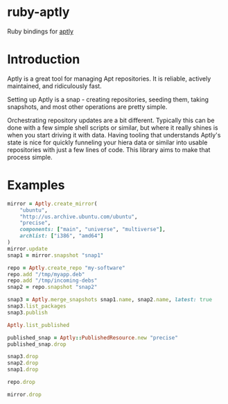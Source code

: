ruby-aptly
==========

Ruby bindings for [aptly](http://aptly.info)

Introduction
============

Aptly is a great tool for managing Apt repositories. It is reliable, actively
maintained, and ridiculously fast.

Setting up Aptly is a snap - creating repositories, seeding them, taking
snapshots, and most other operations are pretty simple.

Orchestrating repository updates are a bit different. Typically this can be done
with a few simple shell scripts or similar, but where it really shines is when
you start driving it with data. Having tooling that understands Aptly's state is
nice for quickly funneling your hiera data or similar into usable repositories
with just a few lines of code. This library aims to make that process simple.

Examples
========

```ruby
mirror = Aptly.create_mirror(
    "ubuntu",
    "http://us.archive.ubuntu.com/ubuntu",
    "precise",
    components: ["main", "universe", "multiverse"],
    archlist: ["i386", "amd64"]
)
mirror.update
snap1 = mirror.snapshot "snap1"

repo = Aptly.create_repo "my-software"
repo.add "/tmp/myapp.deb"
repo.add "/tmp/incoming-debs"
snap2 = repo.snapshot "snap2"

snap3 = Aptly.merge_snapshots snap1.name, snap2.name, latest: true
snap3.list_packages
snap3.publish

Aptly.list_published

published_snap = Aptly::PublishedResource.new "precise"
published_snap.drop

snap3.drop
snap2.drop
snap1.drop

repo.drop

mirror.drop
```
